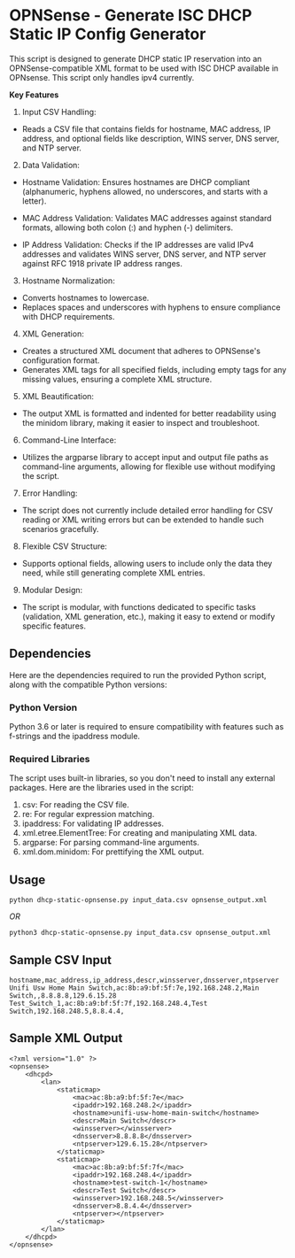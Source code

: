 # OPNSense - Generate ISC DHCP Static IP Config Generator


This script is designed to generate DHCP static IP reservation into an OPNSense-compatible XML format to be used with ISC DHCP available in OPNsense. This script only handles ipv4 currently. 

**Key Features**
1. Input CSV Handling:

  * Reads a CSV file that contains fields for hostname, MAC address, IP address, and optional fields like description, WINS server, DNS server, and NTP server.

2. Data Validation:

  * Hostname Validation: Ensures hostnames are DHCP compliant (alphanumeric, hyphens allowed, no underscores, and starts with a letter).

  * MAC Address Validation: Validates MAC addresses against standard formats, allowing both colon (:) and hyphen (-) delimiters.

  * IP Address Validation: Checks if the IP addresses are valid IPv4 addresses and validates WINS server, DNS server, and NTP server against RFC 1918 private IP address ranges.

3. Hostname Normalization:

  * Converts hostnames to lowercase.
  * Replaces spaces and underscores with hyphens to ensure compliance with DHCP requirements.

4. XML Generation:

  * Creates a structured XML document that adheres to OPNSense's configuration format.
  * Generates XML tags for all specified fields, including empty tags for any missing values, ensuring a complete XML structure.

5. XML Beautification:

  * The output XML is formatted and indented for better readability using the minidom library, making it easier to inspect and troubleshoot.

6. Command-Line Interface:

  * Utilizes the argparse library to accept input and output file paths as command-line arguments, allowing for flexible use without modifying the script.

7. Error Handling:

  * The script does not currently include detailed error handling for CSV reading or XML writing errors but can be extended to handle such scenarios gracefully.

8. Flexible CSV Structure:

  * Supports optional fields, allowing users to include only the data they need, while still generating complete XML entries.

9. Modular Design:

  * The script is modular, with functions dedicated to specific tasks (validation, XML generation, etc.), making it easy to extend or modify specific features.


## Dependencies
Here are the dependencies required to run the provided Python script, along with the compatible Python versions:

### Python Version
Python 3.6 or later is required to ensure compatibility with features such as f-strings and the ipaddress module.

### Required Libraries
The script uses built-in libraries, so you don't need to install any external packages. Here are the libraries used in the script:

1. csv: For reading the CSV file.
2. re: For regular expression matching.
3. ipaddress: For validating IP addresses.
4. xml.etree.ElementTree: For creating and manipulating XML data.
5. argparse: For parsing command-line arguments.
6. xml.dom.minidom: For prettifying the XML output.


## Usage

```
python dhcp-static-opnsense.py input_data.csv opnsense_output.xml
```
_OR_
```
python3 dhcp-static-opnsense.py input_data.csv opnsense_output.xml

```

## Sample CSV Input

```
hostname,mac_address,ip_address,descr,winsserver,dnsserver,ntpserver
Unifi Usw Home Main Switch,ac:8b:a9:bf:5f:7e,192.168.248.2,Main Switch,,8.8.8.8,129.6.15.28
Test_Switch_1,ac:8b:a9:bf:5f:7f,192.168.248.4,Test Switch,192.168.248.5,8.8.4.4,
```

## Sample XML Output

```
<?xml version="1.0" ?>
<opnsense>
    <dhcpd>
        <lan>
            <staticmap>
                <mac>ac:8b:a9:bf:5f:7e</mac>
                <ipaddr>192.168.248.2</ipaddr>
                <hostname>unifi-usw-home-main-switch</hostname>
                <descr>Main Switch</descr>
                <winsserver></winsserver>
                <dnsserver>8.8.8.8</dnsserver>
                <ntpserver>129.6.15.28</ntpserver>
            </staticmap>
            <staticmap>
                <mac>ac:8b:a9:bf:5f:7f</mac>
                <ipaddr>192.168.248.4</ipaddr>
                <hostname>test-switch-1</hostname>
                <descr>Test Switch</descr>
                <winsserver>192.168.248.5</winsserver>
                <dnsserver>8.8.4.4</dnsserver>
                <ntpserver></ntpserver>
            </staticmap>
        </lan>
    </dhcpd>
</opnsense>
```
